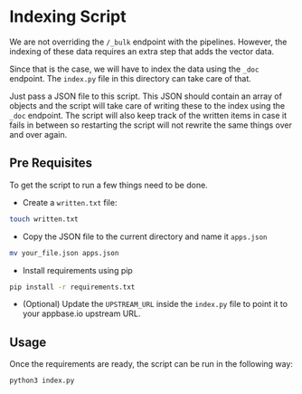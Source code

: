 # Indexing Script

We are not overriding the `/_bulk` endpoint with the pipelines. However, the indexing of these data requires an extra step that adds the vector data.

Since that is the case, we will have to index the data using the `_doc` endpoint. The `index.py` file in this directory can take care of that.

Just pass a JSON file to this script. This JSON should contain an array of objects and the script will take care of writing these to the index using the `_doc` endpoint. The script will also keep track of the written items in case it fails in between so restarting the script will not rewrite the same things over and over again.

## Pre Requisites

To get the script to run a few things need to be done.

- Create a `written.txt` file:

```sh
touch written.txt
```

- Copy the JSON file to the current directory and name it `apps.json`

```sh
mv your_file.json apps.json
```

- Install requirements using pip

```sh
pip install -r requirements.txt
```

- (Optional) Update the `UPSTREAM_URL` inside the `index.py` file to point it to your appbase.io upstream URL.

## Usage

Once the requirements are ready, the script can be run in the following way:

```sh
python3 index.py
```
